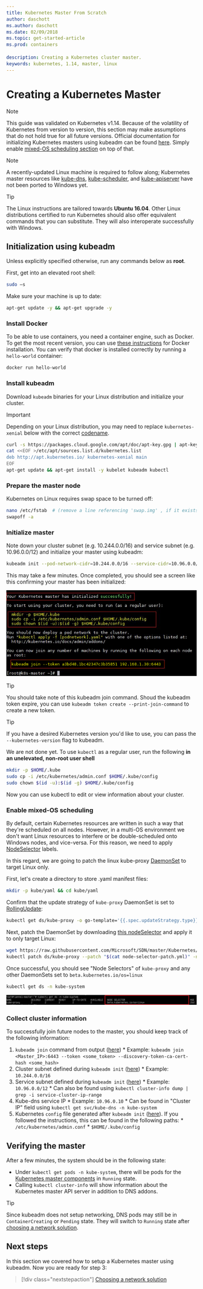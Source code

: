 ```yaml
---
title: Kubernetes Master From Scratch
author: daschott
ms.author: daschott
ms.date: 02/09/2018
ms.topic: get-started-article
ms.prod: containers

description: Creating a Kubernetes cluster master.
keywords: kubernetes, 1.14, master, linux
---
```


# Creating a Kubernetes Master #
> [!NOTE]
> This guide was validated on Kubernetes v1.14. Because of the volatility of Kubernetes from version to version, this section may make assumptions that do not hold true for all future versions. Official documentation for initializing Kubernetes masters using kubeadm can be found [here](https://kubernetes.io/docs/setup/independent/install-kubeadm/). Simply enable [mixed-OS scheduling section](#enable-mixed-os-scheduling) on top of that.

> [!NOTE]  
> A recently-updated Linux machine is required to follow along; Kubernetes master resources like [kube-dns](https://kubernetes.io/docs/concepts/services-networking/dns-pod-service/), [kube-scheduler](https://kubernetes.io/docs/reference/command-line-tools-reference/kube-scheduler/), and [kube-apiserver](https://kubernetes.io/docs/reference/command-line-tools-reference/kube-apiserver/) have not been ported to Windows yet. 

> [!tip]
> The Linux instructions are tailored towards **Ubuntu 16.04**. Other Linux distributions certified to run Kubernetes should also offer equivalent commands that you can substitute. They will also interoperate successfully with Windows.


## Initialization using kubeadm ##
Unless explicitly specified otherwise, run any commands below as **root**.

First, get into an elevated root shell:

```bash
sudo –s
```

Make sure your machine is up to date:

```bash
apt-get update -y && apt-get upgrade -y
```

### Install Docker ###
To be able to use containers, you need a container engine, such as Docker. To get the most recent version, you can use [these instructions](https://docs.docker.com/install/linux/docker-ce/ubuntu/) for Docker installation. You can verify that docker is installed correctly by running a `hello-world` container:

```bash
docker run hello-world
```

### Install kubeadm ###
Download `kubeadm` binaries for your Linux distribution and initialize your cluster.

> [!Important]  
> Depending on your Linux distribution, you may need to replace `kubernetes-xenial` below with the correct [codename](https://wiki.ubuntu.com/Releases).

```bash
curl -s https://packages.cloud.google.com/apt/doc/apt-key.gpg | apt-key add -
cat <<EOF >/etc/apt/sources.list.d/kubernetes.list
deb http://apt.kubernetes.io/ kubernetes-xenial main
EOF
apt-get update && apt-get install -y kubelet kubeadm kubectl 
```

### Prepare the master node ###
Kubernetes on Linux requires swap space to be turned off:

```bash
nano /etc/fstab  # (remove a line referencing 'swap.img' , if it exists)
swapoff -a 
```

### Initialize master ###
Note down your cluster subnet (e.g. 10.244.0.0/16) and service subnet (e.g. 10.96.0.0/12) and initialize your master using kubeadm:

```bash
kubeadm init --pod-network-cidr=10.244.0.0/16 --service-cidr=10.96.0.0/12
```

This may take a few minutes. Once completed, you should see a screen like this confirming your master has been initialized:

![text](media/kubeadm-init.png)

> [!tip]
> You should take note of this kubeadm join command. Shoud the kubeadm token expire, you can use `kubeadm token create --print-join-command` to create a new token.

> [!tip]
> If you have a desired Kubernetes version you'd like to use, you can pass the `--kubernetes-version` flag to kubeadm.

We are not done yet. To use `kubectl` as a regular user, run the following __**in an unelevated, non-root user shell**__

```bash
mkdir -p $HOME/.kube
sudo cp -i /etc/kubernetes/admin.conf $HOME/.kube/config
sudo chown $(id -u):$(id -g) $HOME/.kube/config
```
Now you can use kubectl to edit or view information about your cluster.

### Enable mixed-OS scheduling ###
By default, certain Kubernetes resources are written in such a way that they're scheduled on all nodes. However, in a multi-OS environment we don't want Linux resources to interfere or be double-scheduled onto Windows nodes, and vice-versa. For this reason, we need to apply [NodeSelector](https://kubernetes.io/docs/concepts/configuration/assign-pod-node/#nodeselector) labels. 

In this regard, we are going to patch the linux kube-proxy [DaemonSet](https://kubernetes.io/docs/concepts/workloads/controllers/daemonset/) to target Linux only.

First, let's create a directory to store .yaml manifest files:
```bash
mkdir -p kube/yaml && cd kube/yaml
```

Confirm that the update strategy of `kube-proxy` DaemonSet is set to [RollingUpdate](https://kubernetes.io/docs/tasks/manage-daemon/update-daemon-set/):

```bash
kubectl get ds/kube-proxy -o go-template='{{.spec.updateStrategy.type}}{{"\n"}}' --namespace=kube-system
```

Next, patch the DaemonSet by downloading [this nodeSelector](https://github.com/Microsoft/SDN/tree/master/Kubernetes/flannel/l2bridge/manifests/node-selector-patch.yml) and apply it to only target Linux:

```bash
wget https://raw.githubusercontent.com/Microsoft/SDN/master/Kubernetes/flannel/l2bridge/manifests/node-selector-patch.yml
kubectl patch ds/kube-proxy --patch "$(cat node-selector-patch.yml)" -n=kube-system
```

Once successful, you should see "Node Selectors" of `kube-proxy` and any other DaemonSets set to `beta.kubernetes.io/os=linux`

```bash
kubectl get ds -n kube-system
```

![text](media/kube-proxy-ds.png)

### Collect cluster information ###
To successfully join future nodes to the master, you should keep track of the following information:
  1. `kubeadm join` command from output ([here](#initialize-master))
    * Example: `kubeadm join <Master_IP>:6443 --token <some_token> --discovery-token-ca-cert-hash <some_hash>`
  2. Cluster subnet defined during `kubeadm init` ([here](#initialize-master))
    * Example: `10.244.0.0/16`
  3. Service subnet defined during `kubeadm init` ([here](#initialize-master))
    * Example: `10.96.0.0/12`
    * Can also be found using `kubectl cluster-info dump | grep -i service-cluster-ip-range`
  4. Kube-dns service IP 
    * Example: `10.96.0.10`
    * Can be found in "Cluster IP" field using `kubectl get svc/kube-dns -n kube-system`
  5. Kubernetes `config` file generated after `kubeadm init` ([here](#initialize-master)). If you followed the instructions, this can be found in the following paths:
    * `/etc/kubernetes/admin.conf`
    * `$HOME/.kube/config`

## Verifying the master ##
After a few minutes, the system should be in the following state:

  - Under `kubectl get pods -n kube-system`, there will be pods for the [Kubernetes master components](https://kubernetes.io/docs/concepts/overview/components/#master-components) in `Running` state.
  - Calling `kubectl cluster-info` will show information about the Kubernetes master API server in addition to DNS addons.
  
> [!tip]
> Since kubeadm does not setup networking, DNS pods may still be in `ContainerCreating` or `Pending` state. They will switch to `Running` state after [choosing a network solution](./network-topologies.md).

## Next steps ## 
In this section we covered how to setup a Kubernetes master using kubeadm. Now you are ready for step 3:

> [!div class="nextstepaction"]
> [Choosing a network solution](./network-topologies.md)